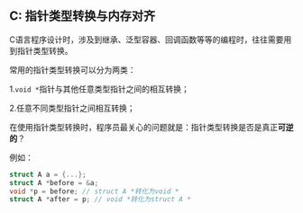 ## C: 指针类型转换与内存对齐

C语言程序设计时，涉及到继承、泛型容器、回调函数等等的编程时，往往需要用到指针类型转换。

常用的指针类型转换可以分为两类：

1.`void *`指针与其他任意类型指针之间的相互转换；

2.任意不同类型指针之间相互转换；

在使用指针类型转换时，程序员最关心的问题就是：指针类型转换是否是真正**可逆的**？

例如：

```c
struct A a = {...};
struct A *before = &a;
void *p = before; // struct A *转化为void *
struct A *after = p; // void *转化为struct A *
```



